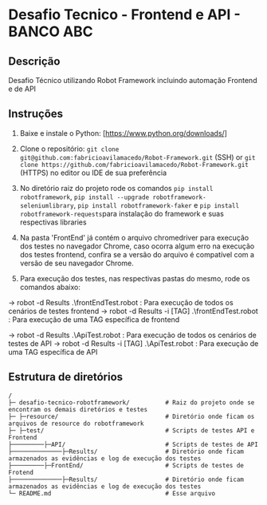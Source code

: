 # Desafio Tecnico - Frontend e API - BANCO ABC

## Descrição
Desafio Técnico utilizando Robot Framework incluindo automação Frontend e de API

## Instruções
1. Baixe e instale o Python: [https://www.python.org/downloads/]

2. Clone o repositório: `git clone git@github.com:fabricioavilamacedo/Robot-Framework.git` (SSH) or `git clone https://github.com/fabricioavilamacedo/Robot-Framework.git` (HTTPS) no editor ou IDE de sua preferência

3. No diretório raiz do projeto rode os comandos `pip install robotframework`, `pip install --upgrade robotframework-seleniumlibrary`, `pip install robotframework-faker` e `pip install robotframework-requests`para instalação do framework e suas respectivas libraries

4. Na pasta 'FrontEnd' já contém o arquivo chromedriver para execução dos testes no navegador Chrome, caso ocorra algum erro na execução dos testes frontend, confira se a versão do arquivo é compatível com a versão de seu navegador Chrome.

5. Para execução dos testes, nas respectivas pastas do mesmo, rode os comandos abaixo:

-> robot -d Results .\frontEndTest.robot   : Para execução de todos os cenários de testes frontend
-> robot -d Results -i [TAG] .\frontEndTest.robot  : Para execução de uma TAG específica de frontend

-> robot -d Results .\ApiTest.robot        : Para execução de todos os cenários de testes de API
-> robot -d Results -i [TAG] .\ApiTest.robot  : Para execução de uma TAG específica de API

## Estrutura de diretórios
```
/
├─ desafio-tecnico-robotframework/          # Raiz do projeto onde se encontram os demais diretórios e testes
├─ ├─resource/                              # Diretório onde ficam os arquivos de resource do robotframework
├─ ├─test/                                  # Scripts de testes API e Frontend
├─────────├─API/                            # Scripts de testes de API
├──────────────├─Results/                   # Diretório onde ficam armazenados as evidências e log de execução dos testes
├─────────├─FrontEnd/                       # Scripts de testes de Frotend
├──────────────├─Results/                   # Diretório onde ficam armazenados as evidências e log de execução dos testes
└─ README.md                                # Esse arquivo
```
